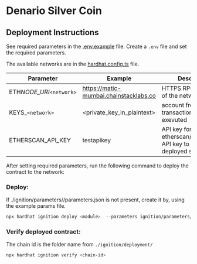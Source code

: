 # Denario Silver Coin

## Deployment Instructions

See required parameters in the [.env.example](.env.example) file.
Create a `.env` file and set the required parameters.

The available networks are in the [hardhat.config.ts](hardhat.config.ts) file.

| Parameter                | Example                                | Description                                                              |
| ------------------------ | -------------------------------------- | ------------------------------------------------------------------------ |
| ETH*NODE_URI*`<network>` | https://matic-mumbai.chainstacklabs.co | HTTPS RPC endpoint of the network                                        |
| KEYS\_`<network>`        | <private_key_in_plaintext>             | account from which the transactions are exevuted                         |
| ETHERSCAN_API_KEY        | testapikey                             | API key for etherscan/polygonscan API key to verify deployed source code |

After setting required parameters, run the following command to deploy the contract to the network:

### Deploy:

If ./ignition/parameters/<network>/parameters.json is not present, create it by, using the example params file.

```bash
npx hardhat ignition deploy <module>  --parameters ignition/parameters/<network>/parameters.json --network <network>

```

### Verify deployed contract:

The chain id is the folder name from `./ignition/deployment/`

```bash
npx hardhat ignition verify <chain-id>
```
